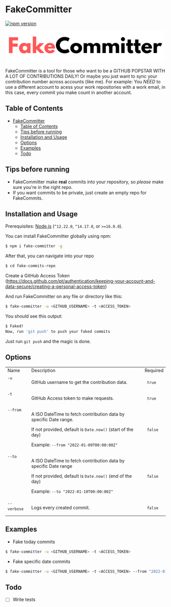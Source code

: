 # FakeCommitter
[![npm version](https://img.shields.io/npm/v/fake-committer.svg)](https://www.npmjs.com/package/fake-committer)

![logo](./docs/FakeCommitter.png "FkeCommitter")


FakeCommitter is a tool for those who want to be a GITHUB POPSTAR WITH A LOT OF CONTRIBUTIONS DAILY!
Or maybe you just want to sync your contribution number across accounts (like me). For example: You *NEED* to use a different account 
to acess your work repositories with a work email, in this case, every commit you make count in another account.

## Table of Contents

- [FakeCommitter](#fakecommitter)
  - [Table of Contents](#table-of-contents)
  - [Tips before running](#tips-before-running)
  - [Installation and Usage](#installation-and-usage)
  - [Options](#options)
  - [Examples](#examples)
  - [Todo](#todo)

## Tips before running
- FakeCommitter make **real** commits into your repository, so *please* make sure you're in the right repo.
- If you want commits to be private, just create an empty repo for FakeCommits.

## Installation and Usage
Prerequisites: [Node.js](https://nodejs.org/) (`^12.22.0`, `^14.17.0`, or `>=16.0.0`).

You can install FakeCommitter globally using npm:
```sh
$ npm i fake-committer -g
```

After that, you can navigate into your repo

```sh
$ cd fake-commits-repo
```

Create a GitHub Access Token (https://docs.github.com/pt/authentication/keeping-your-account-and-data-secure/creating-a-personal-access-token)

And run FakeCommitter on any file or directory like this:
```sh
$ fake-committer -u <GITHUB_USERNAME> -t <ACCESS_TOKEN>
```

You should see this output:
```sh
$ Faked!
Now, run 'git push' to push your faked commits
```

Just run `git push` and the magic is done.

## Options

<table>
<tr>
    <td> Name </td>
    <td> Description </td>
    <td> Required </td>
</tr>
<tr>
  <td valign="top"><code>-u</code></td>
  <td>
    <p>GitHub username to get the contribution data.</p>
  </td>
  <td> <code> true </code> </td>
</tr>
<tr>
  <td valign="top"><code>-t</code></td>
  <td>
    <p>GitHub Access token to make requests.</p>
  </td>
  <td> <code> true </code> </td>
</tr>
<tr>
  <td valign="top"><code>--from</code></td>
  <td>
    <p>A ISO DateTime to fetch contribution data by specific Date range.</p>
    <p>If not provided, default is <code>Date.now()</code> (start of the day)</p>
    <p>Example: <code>--from "2022-01-09T00:00:00Z" </code>
  </td>
  <td> <code> false </code> </td>
</tr>
<tr>
  <td valign="top"><code>--to</code></td>
  <td>
    <p>A ISO DateTime to fetch contribution data by specific Date range</p>
    <p>If not provided, default is <code>Date.now()</code> (end of the day)</p>
    <p>Example: <code>--to "2022-01-10T00:00:00Z" </code>
  </td>
  <td> <code> false </code> </td>
</tr>
<tr>
  <td valign="top"><code>--verbose</code></td>
  <td>
    <p>Logs every created commit.</p>
  </td>
  <td> <code> false </code> </td>
</tr>
</table>

## Examples

- Fake today commits
```sh
$ fake-committer -u <GITHUB_USERNAME> -t <ACCESS_TOKEN>
```

- Fake specific date commits 
```sh
$ fake-committer -u <GITHUB_USERNAME> -t <ACCESS_TOKEN> --from "2022-01-09T00:00:00Z" --to "2022-01-10T00:00:00Z"
```

## Todo
- [ ] Write tests  
